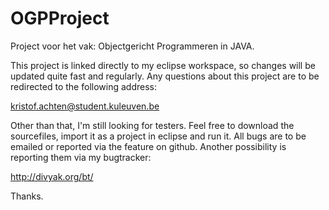 OGPProject
==========

Project voor het vak: Objectgericht Programmeren in JAVA.

This project is linked directly to my eclipse workspace, so changes will be updated quite fast and regularly.
Any questions about this project are to be redirected to the following address:

kristof.achten@student.kuleuven.be

Other than that, I'm still looking for testers. Feel free to download the sourcefiles, import it as a project in
eclipse and run it. All bugs are to be emailed or reported via the feature on github. Another possibility is reporting
them via my bugtracker:

http://divyak.org/bt/

Thanks.

